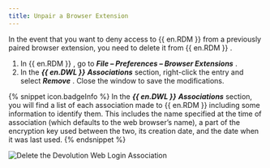 ```yaml
---
title: Unpair a Browser Extension
---
```

In the event that you want to deny access to {{ en.RDM }} from a previously paired browser extension, you need to delete it from {{ en.RDM }} .  

1. In {{ en.RDM }} , go to ***File – Preferences – Browser Extensions*** . 
1. In the ***{{ en.DWL }}*** ***Associations*** section, right-click the entry and select ***Remove*** . Close the window to save the modifications.  

{% snippet icon.badgeInfo %} 
In the ***{{ en.DWL }}*** ***Associations*** section, you will find a list of each association made to {{ en.RDM }} including some information to identify them. This includes the name specified at the time of association (which defaults to the web browser’s name), a part of the encryption key used between the two, its creation date, and the date when it was last used. 
{% endsnippet %}
 
![Delete the Devolution Web Login Association](/img/en/rdm/mac/Dwl4061.png) 
